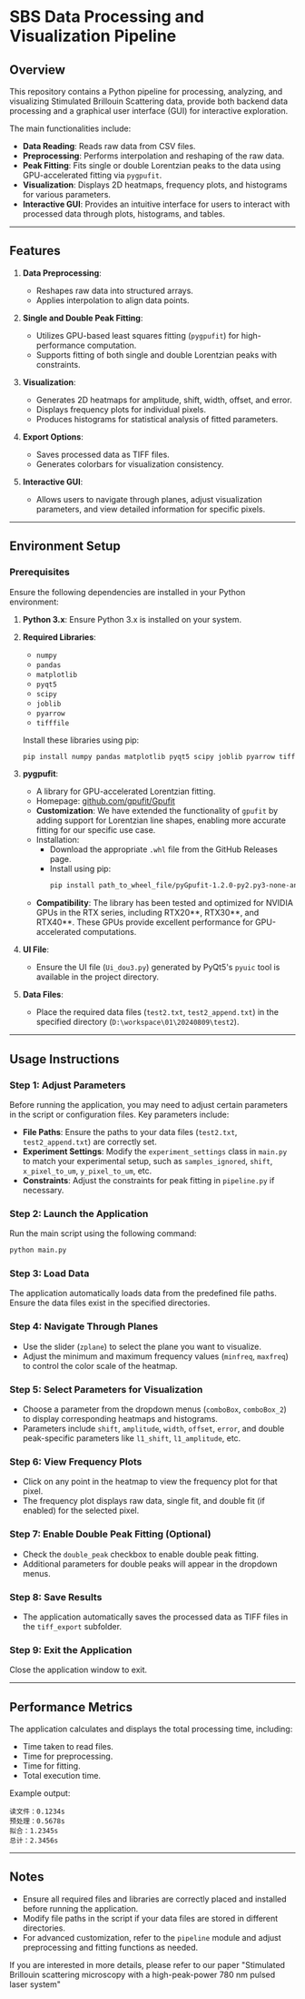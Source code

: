 
# SBS Data Processing and Visualization Pipeline

## Overview

This repository contains a Python pipeline for processing, analyzing, and visualizing Stimulated Brillouin Scattering data, provide both backend data processing and a graphical user interface (GUI) for interactive exploration.

The main functionalities include:
- **Data Reading**: Reads raw data from CSV files.
- **Preprocessing**: Performs interpolation and reshaping of the raw data.
- **Peak Fitting**: Fits single or double Lorentzian peaks to the data using GPU-accelerated fitting via `pygpufit`.
- **Visualization**: Displays 2D heatmaps, frequency plots, and histograms for various parameters.
- **Interactive GUI**: Provides an intuitive interface for users to interact with processed data through plots, histograms, and tables.

---

## Features

1. **Data Preprocessing**:
   - Reshapes raw data into structured arrays.
   - Applies interpolation to align data points.

2. **Single and Double Peak Fitting**:
   - Utilizes GPU-based least squares fitting (`pygpufit`) for high-performance computation.
   - Supports fitting of both single and double Lorentzian peaks with constraints.

3. **Visualization**:
   - Generates 2D heatmaps for amplitude, shift, width, offset, and error.
   - Displays frequency plots for individual pixels.
   - Produces histograms for statistical analysis of fitted parameters.

4. **Export Options**:
   - Saves processed data as TIFF files.
   - Generates colorbars for visualization consistency.

5. **Interactive GUI**:
   - Allows users to navigate through planes, adjust visualization parameters, and view detailed information for specific pixels.

---

## Environment Setup

### Prerequisites

Ensure the following dependencies are installed in your Python environment:

1. **Python 3.x**: Ensure Python 3.x is installed on your system.
2. **Required Libraries**:
   - `numpy`
   - `pandas`
   - `matplotlib`
   - `pyqt5`
   - `scipy`
   - `joblib`
   - `pyarrow`
   - `tifffile`

   Install these libraries using pip:
   ```bash
   pip install numpy pandas matplotlib pyqt5 scipy joblib pyarrow tifffile
   ```

3. **pygpufit**:
   - A library for GPU-accelerated Lorentzian fitting.
   - Homepage: [github.com/gpufit/Gpufit](https://github.com/gpufit/Gpufit)
   - **Customization**: We have extended the functionality of `gpufit` by adding support for Lorentzian line shapes, enabling more accurate fitting for our specific use case.
   - Installation:
     - Download the appropriate `.whl` file from the GitHub Releases page.
     - Install using pip:
       ```bash
       pip install path_to_wheel_file/pyGpufit-1.2.0-py2.py3-none-any.whl
       ```
   - **Compatibility**: The library has been tested and optimized for NVIDIA GPUs in the RTX series, including RTX20**, RTX30**, and RTX40**. These GPUs provide excellent performance for GPU-accelerated computations.

4. **UI File**:
   - Ensure the UI file (`Ui_dou3.py`) generated by PyQt5's `pyuic` tool is available in the project directory.

5. **Data Files**:
   - Place the required data files (`test2.txt`, `test2_append.txt`) in the specified directory (`D:\workspace\01\20240809\test2`).

---

## Usage Instructions

### Step 1: Adjust Parameters

Before running the application, you may need to adjust certain parameters in the script or configuration files. Key parameters include:
- **File Paths**: Ensure the paths to your data files (`test2.txt`, `test2_append.txt`) are correctly set.
- **Experiment Settings**: Modify the `experiment_settings` class in `main.py` to match your experimental setup, such as `samples_ignored`, `shift`, `x_pixel_to_um`, `y_pixel_to_um`, etc.
- **Constraints**: Adjust the constraints for peak fitting in `pipeline.py` if necessary.

### Step 2: Launch the Application

Run the main script using the following command:
```bash
python main.py
```

### Step 3: Load Data

The application automatically loads data from the predefined file paths. Ensure the data files exist in the specified directories.

### Step 4: Navigate Through Planes

- Use the slider (`zplane`) to select the plane you want to visualize.
- Adjust the minimum and maximum frequency values (`minfreq`, `maxfreq`) to control the color scale of the heatmap.

### Step 5: Select Parameters for Visualization

- Choose a parameter from the dropdown menus (`comboBox`, `comboBox_2`) to display corresponding heatmaps and histograms.
- Parameters include `shift`, `amplitude`, `width`, `offset`, `error`, and double peak-specific parameters like `l1_shift`, `l1_amplitude`, etc.

### Step 6: View Frequency Plots

- Click on any point in the heatmap to view the frequency plot for that pixel.
- The frequency plot displays raw data, single fit, and double fit (if enabled) for the selected pixel.

### Step 7: Enable Double Peak Fitting (Optional)

- Check the `double_peak` checkbox to enable double peak fitting.
- Additional parameters for double peaks will appear in the dropdown menus.

### Step 8: Save Results

- The application automatically saves the processed data as TIFF files in the `tiff_export` subfolder.

### Step 9: Exit the Application

Close the application window to exit.

---

## Performance Metrics

The application calculates and displays the total processing time, including:
- Time taken to read files.
- Time for preprocessing.
- Time for fitting.
- Total execution time.

Example output:
```
读文件：0.1234s
预处理：0.5678s
拟合：1.2345s
总计：2.3456s
```

---

## Notes

- Ensure all required files and libraries are correctly placed and installed before running the application.
- Modify file paths in the script if your data files are stored in different directories.
- For advanced customization, refer to the `pipeline` module and adjust preprocessing and fitting functions as needed.

If you are interested in more details, please refer to our paper  "Stimulated Brillouin scattering microscopy with a high-peak-power 780 nm pulsed laser system"  
 

```
